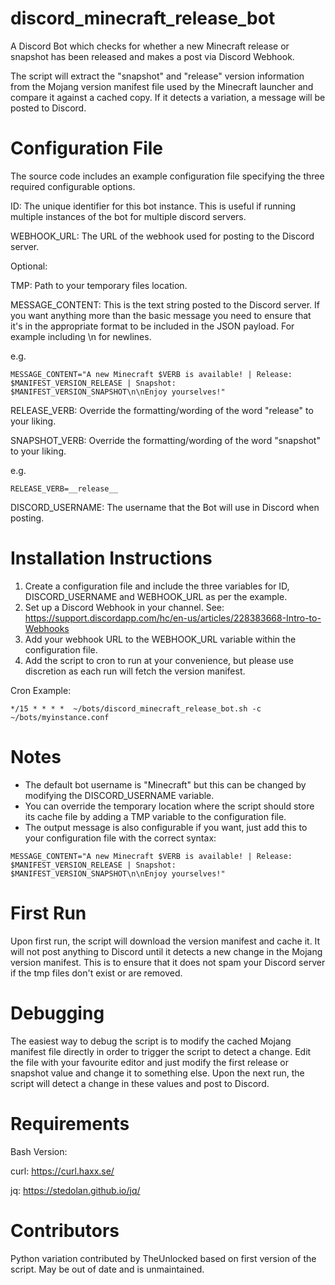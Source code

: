 # discord_minecraft_release_bot
A Discord Bot which checks for whether a new Minecraft release or snapshot has been released and makes a post via Discord Webhook.

The script will extract the "snapshot" and "release" version information from the Mojang version manifest file used by the Minecraft launcher and compare it against a cached copy. If it detects a variation, a message will be posted to Discord.


# Configuration File

The source code includes an example configuration file specifying the three required configurable options.

ID: The unique identifier for this bot instance. This is useful if running multiple instances of the bot for multiple discord servers.

WEBHOOK_URL: The URL of the webhook used for posting to the Discord server.

Optional:

TMP: Path to your temporary files location.

MESSAGE_CONTENT: This is the text string posted to the Discord server. If you want anything more than the basic message you need to ensure that it's in the appropriate format to be included in the JSON payload. For example including \n for newlines.

e.g.

```
MESSAGE_CONTENT="A new Minecraft $VERB is available! | Release: $MANIFEST_VERSION_RELEASE | Snapshot: $MANIFEST_VERSION_SNAPSHOT\n\nEnjoy yourselves!"
```

RELEASE_VERB: Override the formatting/wording of the word "release" to your liking.

SNAPSHOT_VERB: Override the formatting/wording of the word "snapshot" to your liking.

e.g.

```
RELEASE_VERB=__release__
```

DISCORD_USERNAME: The username that the Bot will use in Discord when posting.

# Installation Instructions
1. Create a configuration file and include the three variables for ID, DISCORD_USERNAME and WEBHOOK_URL as per the example.
2. Set up a Discord Webhook in your channel. See: https://support.discordapp.com/hc/en-us/articles/228383668-Intro-to-Webhooks
3. Add your webhook URL to the WEBHOOK_URL variable within the configuration file.
4. Add the script to cron to run at your convenience, but please use discretion as each run will fetch the version manifest.

Cron Example:

```
*/15 * * * *  ~/bots/discord_minecraft_release_bot.sh -c ~/bots/myinstance.conf
```

# Notes
- The default bot username is "Minecraft" but this can be changed by modifying the DISCORD_USERNAME variable.
- You can override the temporary location where the script should store its cache file by adding a TMP variable to the configuration file.
- The output message is also configurable if you want, just add this to your configuration file with the correct syntax:

```
MESSAGE_CONTENT="A new Minecraft $VERB is available! | Release: $MANIFEST_VERSION_RELEASE | Snapshot: $MANIFEST_VERSION_SNAPSHOT\n\nEnjoy yourselves!"
```

# First Run
Upon first run, the script will download the version manifest and cache it. It will not post anything to Discord until it detects a new change in the Mojang version manifest. This is to ensure that it does not spam your Discord server if the tmp files don't exist or are removed.

# Debugging
The easiest way to debug the script is to modify the cached Mojang manifest file directly in order to trigger the script to detect a change. Edit the file with your favourite editor and just modify the first release or snapshot value and change it to something else. Upon the next run, the script will detect a change in these values and post to Discord.

# Requirements
Bash Version:

curl: https://curl.haxx.se/

jq: https://stedolan.github.io/jq/

# Contributors

Python variation contributed by TheUnlocked based on first version of the script. May be out of date and is unmaintained.
